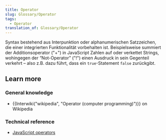 ```yaml
---
title: Operator
slug: Glossary/Operator
tags:
  - Operator
translation_of: Glossary/Operator
---
```

Syntax bestehend aus Interpunktion oder alphanumerischen Satzzeichen, die einer integrierten Funktionalität vorbehalten ist. Beispielsweise summiert der Additionsoperator ("+") in JavaScript Zahlen auf oder verkettet Strings, wohingegen der “Not-Operator” ("!") einen Ausdruck in sein Gegenteil verkehrt – also z.B. dazu führt, dass ein `true`-Statement `false` zurückgibt.

## Learn more

### General knowledge

- {{Interwiki("wikipedia", "Operator (computer programming)")}} on Wikipedia

### Technical reference

- [JavaScript operators](/de/docs/Web/JavaScript/Reference/Operators)

